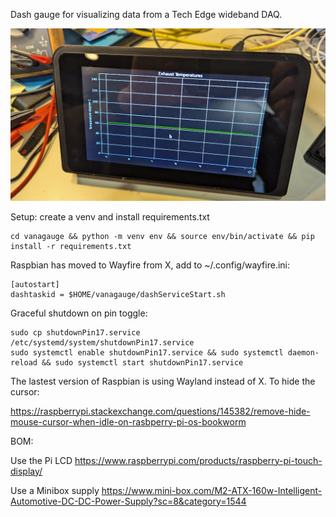 Dash gauge for visualizing data from a Tech Edge wideband DAQ.

![desktop test photo](https://github.com/Luthor2k/vanagauge/blob/master/dash-desktop.jpg)

Setup:
create a venv and install requirements.txt
```
cd vanagauge && python -m venv env && source env/bin/activate && pip install -r requirements.txt
```
Raspbian has moved to Wayfire from X, add to ~/.config/wayfire.ini:
```
[autostart]
dashtaskid = $HOME/vanagauge/dashServiceStart.sh
```
Graceful shutdown on pin toggle:
```
sudo cp shutdownPin17.service /etc/systemd/system/shutdownPin17.service
sudo systemctl enable shutdownPin17.service && sudo systemctl daemon-reload && sudo systemctl start shutdownPin17.service
```

The lastest version of Raspbian is using Wayland instead of X. To hide the cursor:

https://raspberrypi.stackexchange.com/questions/145382/remove-hide-mouse-cursor-when-idle-on-rasbperry-pi-os-bookworm

BOM:

Use the Pi LCD
https://www.raspberrypi.com/products/raspberry-pi-touch-display/

Use a Minibox supply
https://www.mini-box.com/M2-ATX-160w-Intelligent-Automotive-DC-DC-Power-Supply?sc=8&category=1544
